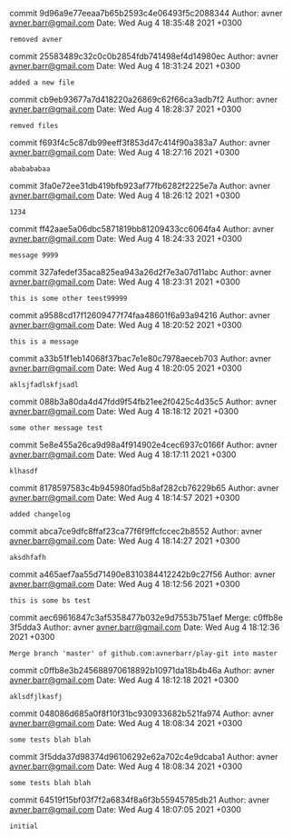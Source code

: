 commit 9d96a9e77eeaa7b65b2593c4e06493f5c2088344
Author: avner <avner.barr@gmail.com>
Date:   Wed Aug 4 18:35:48 2021 +0300

    removed avner

commit 25583489c32c0c0b2854fdb741498ef4d14980ec
Author: avner <avner.barr@gmail.com>
Date:   Wed Aug 4 18:31:24 2021 +0300

    added a new file

commit cb9eb93677a7d418220a26869c62f66ca3adb7f2
Author: avner <avner.barr@gmail.com>
Date:   Wed Aug 4 18:28:37 2021 +0300

    remved files

commit f693f4c5c87db99eeff3f853d47c414f90a383a7
Author: avner <avner.barr@gmail.com>
Date:   Wed Aug 4 18:27:16 2021 +0300

    ababababaa

commit 3fa0e72ee31db419bfb923af77fb6282f2225e7a
Author: avner <avner.barr@gmail.com>
Date:   Wed Aug 4 18:26:12 2021 +0300

    1234

commit ff42aae5a06dbc5871819bb81209433cc6064fa4
Author: avner <avner.barr@gmail.com>
Date:   Wed Aug 4 18:24:33 2021 +0300

    message 9999

commit 327afedef35aca825ea943a26d2f7e3a07d11abc
Author: avner <avner.barr@gmail.com>
Date:   Wed Aug 4 18:23:31 2021 +0300

    this is some other teest99999

commit a9588cd17f12609477f74faa48601f6a93a94216
Author: avner <avner.barr@gmail.com>
Date:   Wed Aug 4 18:20:52 2021 +0300

    this is a message

commit a33b51f1eb14068f37bac7e1e80c7978aeceb703
Author: avner <avner.barr@gmail.com>
Date:   Wed Aug 4 18:20:05 2021 +0300

    aklsjfadlskfjsadl

commit 088b3a80da4d47fdd9f54fb21ee2f0425c4d35c5
Author: avner <avner.barr@gmail.com>
Date:   Wed Aug 4 18:18:12 2021 +0300

    some other message test

commit 5e8e455a26ca9d98a4f914902e4cec6937c0166f
Author: avner <avner.barr@gmail.com>
Date:   Wed Aug 4 18:17:11 2021 +0300

    klhasdf

commit 8178597583c4b945980fad5b8af282cb76229b65
Author: avner <avner.barr@gmail.com>
Date:   Wed Aug 4 18:14:57 2021 +0300

    added changelog

commit abca7ce9dfc8ffaf23ca77f6f9ffcfccec2b8552
Author: avner <avner.barr@gmail.com>
Date:   Wed Aug 4 18:14:27 2021 +0300

    aksdhfafh

commit a465aef7aa55d71490e8310384412242b9c27f56
Author: avner <avner.barr@gmail.com>
Date:   Wed Aug 4 18:12:56 2021 +0300

    this is some bs test

commit aec69616847c3af5358477b032e9d7553b751aef
Merge: c0ffb8e 3f5dda3
Author: avner <avner.barr@gmail.com>
Date:   Wed Aug 4 18:12:36 2021 +0300

    Merge branch 'master' of github.com:avnerbarr/play-git into master

commit c0ffb8e3b245688970618892b10971da18b4b46a
Author: avner <avner.barr@gmail.com>
Date:   Wed Aug 4 18:12:18 2021 +0300

    aklsdfjlkasfj

commit 048086d685a0f8f10f31bc930933682b521fa974
Author: avner <avner.barr@gmail.com>
Date:   Wed Aug 4 18:08:34 2021 +0300

    some tests blah blah

commit 3f5dda37d98374d96106292e62a702c4e9dcaba1
Author: avner <avner.barr@gmail.com>
Date:   Wed Aug 4 18:08:34 2021 +0300

    some tests blah blah

commit 64519f15bf03f7f2a6834f8a6f3b55945785db21
Author: avner <avner.barr@gmail.com>
Date:   Wed Aug 4 18:07:05 2021 +0300

    initial
